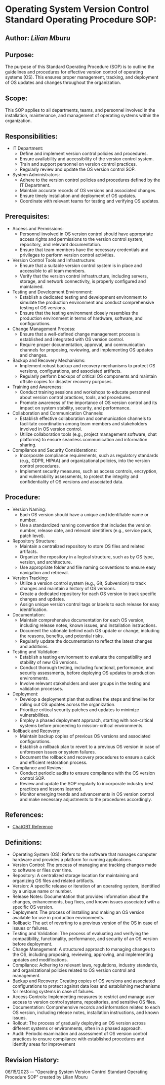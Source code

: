 # Operating System Version Control Standard Operating Procedure SOP:

## Author: _Lilian Mburu_ 

## Purpose:
The purpose of this Standard Operating Procedure (SOP) is to outline the guidelines and procedures for effective version control of operating systems (OS). This ensures proper management, tracking, and deployment of OS updates and changes throughout the organization.

## Scope:
This SOP applies to all departments, teams, and personnel involved in the installation, maintenance, and management of operating systems within the organization.

## Responsibilities:
- IT Department:
  - Define and implement version control policies and procedures.
  - Ensure availability and accessibility of the version control system.
  - Train and support personnel on version control practices.
  - Regularly review and update the OS version control SOP.
- System Administrators:
  - Adhere to the version control policies and procedures defined by the IT Department.
  - Maintain accurate records of OS versions and associated changes.
  - Ensure timely installation and deployment of OS updates.
  - Coordinate with relevant teams for testing and verifying OS updates.

## Prerequisites:
- Access and Permissions:
  - Personnel involved in OS version control should have appropriate access rights and permissions to the version control system, repository, and relevant 
    documentation.
  - Ensure that team members have the necessary credentials and privileges to perform version control activities.
- Version Control Tools and Infrastructure:
  - Ensure that a suitable version control system is in place and accessible to all team members.
  - Verify that the version control infrastructure, including servers, storage, and network connectivity, is properly configured and maintained.
- Testing and Development Environment:
  - Establish a dedicated testing and development environment to simulate the production environment and conduct comprehensive testing of OS versions.
  - Ensure that the testing environment closely resembles the production environment in terms of hardware, software, and configurations.
- Change Management Process:
  - Ensure that a well-defined change management process is established and integrated with OS version control.
  - Require proper documentation, approval, and communication channels for proposing, reviewing, and implementing OS updates and changes.
- Backup and Recovery Mechanisms:
  - Implement robust backup and recovery mechanisms to protect OS versions, configurations, and associated artifacts.
  - Regularly perform backups of critical OS components and maintain offsite copies for disaster recovery purposes.
- Training and Awareness:
  - Conduct training sessions and workshops to educate personnel about version control practices, tools, and procedures.
  - Promote awareness of the importance of OS version control and its impact on system stability, security, and performance.
- Collaboration and Communication Channels:
  - Establish effective collaboration and communication channels to facilitate coordination among team members and stakeholders involved in OS version control.
  - Utilize collaboration tools (e.g., project management software, chat platforms) to ensure seamless communication and information sharing.
- Compliance and Security Considerations:
  - Incorporate compliance requirements, such as regulatory standards (e.g., GDPR, HIPAA) and organizational policies, into the version control procedures.
  - Implement security measures, such as access controls, encryption, and vulnerability assessments, to protect the integrity and confidentiality of OS versions and       associated data.

## Procedure:
- Version Naming:
  - Each OS version should have a unique and identifiable name or number.
  - Use a standardized naming convention that includes the version number, release date, and relevant identifiers (e.g., service pack, patch level).
- Repository Structure:
  - Maintain a centralized repository to store OS files and related artifacts.
  - Organize the repository in a logical structure, such as by OS type, version, and architecture.
  - Use appropriate folder and file naming conventions to ensure easy navigation and retrieval.
- Version Tracking:
  - Utilize a version control system (e.g., Git, Subversion) to track changes and maintain a history of OS versions.
  - Create a dedicated repository for each OS version to track specific changes and updates.
  - Assign unique version control tags or labels to each release for easy identification.
- Documentation:
  - Maintain comprehensive documentation for each OS version, including release notes, known issues, and installation instructions.
  - Document the rationale behind each OS update or change, including the reasons, benefits, and potential risks.
  - Regularly update the documentation to reflect the latest changes and additions.
- Testing and Validation:
  - Establish a testing environment to evaluate the compatibility and stability of new OS versions.
  - Conduct thorough testing, including functional, performance, and security assessments, before deploying OS updates to production environments.
  - Involve relevant stakeholders and user groups in the testing and validation processes.
- Deployment:
  - Develop a deployment plan that outlines the steps and timeline for rolling out OS updates across the organization.
  - Prioritize critical security patches and updates to minimize vulnerabilities.
  - Employ a phased deployment approach, starting with non-critical systems before proceeding to mission-critical environments.
- Rollback and Recovery:
  - Maintain backup copies of previous OS versions and associated configurations.
  - Establish a rollback plan to revert to a previous OS version in case of unforeseen issues or system failures.
  - Document the rollback and recovery procedures to ensure a quick and efficient restoration process.
- Compliance and Review:
  - Conduct periodic audits to ensure compliance with the OS version control SOP.
  - Review and update the SOP regularly to incorporate industry best practices and lessons learned.
  - Monitor emerging trends and advancements in OS version control and make necessary adjustments to the procedures accordingly.

## References:
- [ChatGBT Reference](https://chat.openai.com/c/837f49a6-3dd9-431c-b1ff-33f43a7997a0)

## Definitions:
- Operating System (OS): Refers to the software that manages computer hardware and provides a platform for running applications.
- Version Control: The process of managing and tracking changes made to software or files over time.
- Repository: A centralized storage location for maintaining and organizing OS files and related artifacts.
- Version: A specific release or iteration of an operating system, identified by a unique name or number.
- Release Notes: Documentation that provides information about the changes, enhancements, bug fixes, and known issues associated with a specific OS version.
- Deployment: The process of installing and making an OS version available for use in production environments.
- Rollback: The act of reverting to a previous version of the OS in case of issues or failures.
- Testing and Validation: The process of evaluating and verifying the compatibility, functionality, performance, and security of an OS version before deployment.
- Change Management: A structured approach to managing changes to the OS, including proposing, reviewing, approving, and implementing updates and modifications.
- Compliance: Adhering to relevant laws, regulations, industry standards, and organizational policies related to OS version control and management.
- Backup and Recovery: Creating copies of OS versions and associated configurations to protect against data loss and establishing mechanisms for restoring systems in 
  case of failures.
- Access Controls: Implementing measures to restrict and manage user access to version control systems, repositories, and sensitive OS files.
- Documentation: Comprehensive records and information related to each OS version, including release notes, installation instructions, and known issues.
- Rollout: The process of gradually deploying an OS version across different systems or environments, often in a phased approach.
- Audit: Periodic examination and assessment of OS version control practices to ensure compliance with established procedures and identify areas for improvement

## Revision History:
06/15/2023 -- "Operating System Version Control Standard Operating Procedure SOP" created by Lilian Mburu


